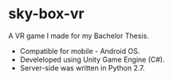 # sky-box-vr

A VR game I made for my Bachelor Thesis.

- Compatible for mobile - Android OS.
- Develeloped using Unity Game Engine (C#).
- Server-side was written in Python 2.7.
